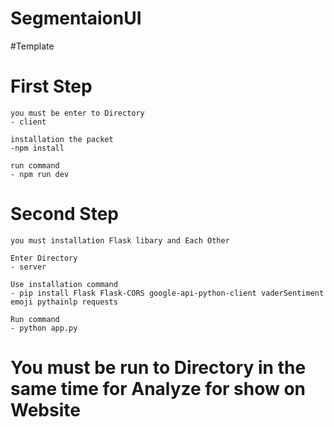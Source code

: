 # SegmentaionUI
#Template 


# First Step 
    you must be enter to Directory
    - client

    installation the packet
    -npm install   
    
    run command 
    - npm run dev

# Second Step 
    you must installation Flask libary and Each Other

    Enter Directory 
    - server 

    Use installation command
    - pip install Flask Flask-CORS google-api-python-client vaderSentiment emoji pythainlp requests

    Run command 
    - python app.py


# You must be run to Directory in the same time for Analyze for show on Website